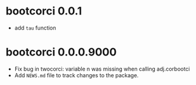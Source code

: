 # bootcorci 0.0.1

* add `tau` function

# bootcorci 0.0.0.9000

* Fix bug in twocorci: variable n was missing when calling adj.corbootci
* Add `NEWS.md` file to track changes to the package.
